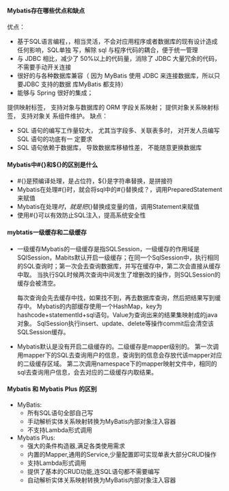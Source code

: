 #### Mybatis存在哪些优点和缺点

优点：

- 基于SQL语言编程，，相当灵活，不会对应⽤程序或者数据库的现有设计造成任何影响，SQL单独 写，解除 sql 与程序代码的耦合，便于统⼀管理
- 与 JDBC 相⽐，减少了 50%以上的代码量，消除了 JDBC ⼤量冗余的代码，不需要⼿动开关连接
- 很好的与各种数据库兼容（ 因为 MyBatis 使⽤ JDBC 来连接数据库，所以只要JDBC ⽀持的数据 库MyBatis 都⽀持）
- 能够与 Spring 很好的集成；

提供映射标签， ⽀持对象与数据库的 ORM 字段关系映射； 提供对象关系映射标签， ⽀持对象关 系组件维护。
 缺点：

- SQL 语句的编写⼯作量较⼤， 尤其当字段多、关联表多时， 对开发⼈员编写SQL 语句的功底有⼀ 定要求
- SQL 语句依赖于数据库， 导致数据库移植性差， 不能随意更换数据库



#### Mybatis中#{}和${}的区别是什么

- #{}是预编译处理，是占位符，${}是字符串替换，是拼接符
- Mybatis在处理#{}时，就会将sql中的#{}替换成？，调用PreparedStatement来赋值
- Mybatis在处理${}时，就是把${}替换成变量的值，调用Statement来赋值
- 使用#{}可以有效防止SQL注入，提高系统安全性



#### mybtatis一级缓存和二级缓存

- 一级缓存Mybatis的一级缓存是指SQLSession，一级缓存的作用域是SQlSession，Mabits默认开启一级缓存；在同一个SqlSession中，执行相同的SQL查询时；第一次会去查询数据库，并写在缓存中，第二次会直接从缓存中取。 当执行SQL时候两次查询中间发生了增删改的操作，则SQLSession的缓存会被清空。

  每次查询会先去缓存中找，如果找不到，再去数据库查询，然后把结果写到缓存中。 Mybatis的内部缓存使用一个HashMap，key为hashcode+statementId+sql语句。Value为查询出来的结果集映射成的java对象。 SqlSession执行insert、update、delete等操作commit后会清空该SQLSession缓存。

- Mybatis默认是没有开启二级缓存的。二级缓存是mapper级别的。 第一次调用mapper下的SQL去查询用户的信息，查询到的信息会存放代该mapper对应的二级缓存区域。 第二次调用namespace下的mapper映射文件中，相同的sql去查询用户信息，会去对应的二级缓存内取结果。

#### Mybatis 和 Mybatis Plus 的区别
- MyBatis:
  - 所有SQL语句全部自己写
  - 手动解析实体关系映射转换为MyBatis内部对象注入容器
  - 不支持Lambda形式调用
- Mybatis Plus:
  - 强大的条件构造器,满足各类使用需求
  - 内置的Mapper,通用的Service,少量配置即可实现单表大部分CRUD操作
  - 支持Lambda形式调用
  - 提供了基本的CRUD功能,连SQL语句都不需要编写
  - 自动解析实体关系映射转换为MyBatis内部对象注入容器

